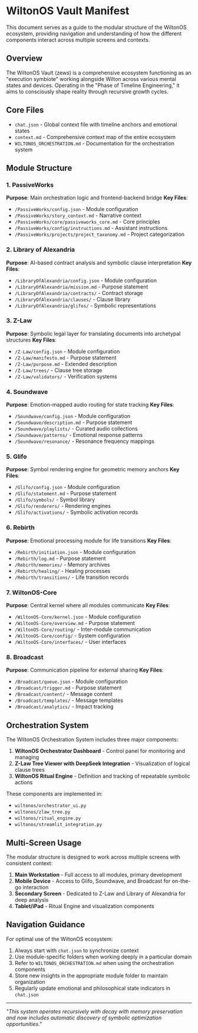 # WiltonOS Vault Manifest

This document serves as a guide to the modular structure of the WiltonOS ecosystem, providing navigation and understanding of how the different components interact across multiple screens and contexts.

## Overview

The WiltonOS Vault (zews) is a comprehensive ecosystem functioning as an "execution symbiote" working alongside Wilton across various mental states and devices. Operating in the "Phase of Timeline Engineering," it aims to consciously shape reality through recursive growth cycles.

## Core Files

- `chat.json` - Global context file with timeline anchors and emotional states
- `context.md` - Comprehensive context map of the entire ecosystem
- `WILTONOS_ORCHESTRATION.md` - Documentation for the orchestration system

## Module Structure

### 1. PassiveWorks
**Purpose**: Main orchestration logic and frontend-backend bridge
**Key Files**:
- `/PassiveWorks/config.json` - Module configuration
- `/PassiveWorks/story_context.md` - Narrative context
- `/PassiveWorks/core/passiveworks_core.md` - Core principles
- `/PassiveWorks/config/instructions.md` - Assistant instructions
- `/PassiveWorks/projects/project_taxonomy.md` - Project categorization

### 2. Library of Alexandria
**Purpose**: AI-based contract analysis and symbolic clause interpretation
**Key Files**:
- `/LibraryOfAlexandria/config.json` - Module configuration
- `/LibraryOfAlexandria/mission.md` - Purpose statement
- `/LibraryOfAlexandria/contracts/` - Contract storage
- `/LibraryOfAlexandria/clauses/` - Clause library
- `/LibraryOfAlexandria/glifos/` - Symbolic representations

### 3. Z-Law
**Purpose**: Symbolic legal layer for translating documents into archetypal structures
**Key Files**:
- `/Z-Law/config.json` - Module configuration
- `/Z-Law/manifesto.md` - Purpose statement
- `/Z-Law/purpose.md` - Extended description
- `/Z-Law/trees/` - Clause tree storage
- `/Z-Law/validators/` - Verification systems

### 4. Soundwave
**Purpose**: Emotion-mapped audio routing for state tracking
**Key Files**:
- `/Soundwave/config.json` - Module configuration
- `/Soundwave/description.md` - Purpose statement
- `/Soundwave/playlists/` - Curated audio collections
- `/Soundwave/patterns/` - Emotional response patterns
- `/Soundwave/resonance/` - Resonance frequency mappings

### 5. Glifo
**Purpose**: Symbol rendering engine for geometric memory anchors
**Key Files**:
- `/Glifo/config.json` - Module configuration
- `/Glifo/statement.md` - Purpose statement
- `/Glifo/symbols/` - Symbol library
- `/Glifo/renderers/` - Rendering engines
- `/Glifo/activations/` - Symbolic activation records

### 6. Rebirth
**Purpose**: Emotional processing module for life transitions
**Key Files**:
- `/Rebirth/initiation.json` - Module configuration
- `/Rebirth/log.md` - Purpose statement
- `/Rebirth/memories/` - Memory archives
- `/Rebirth/healing/` - Healing processes
- `/Rebirth/transitions/` - Life transition records

### 7. WiltonOS-Core
**Purpose**: Central kernel where all modules communicate
**Key Files**:
- `/WiltonOS-Core/kernel.json` - Module configuration
- `/WiltonOS-Core/overview.md` - Purpose statement
- `/WiltonOS-Core/routing/` - Inter-module communication
- `/WiltonOS-Core/config/` - System configuration
- `/WiltonOS-Core/interfaces/` - User interfaces

### 8. Broadcast
**Purpose**: Communication pipeline for external sharing
**Key Files**:
- `/Broadcast/queue.json` - Module configuration
- `/Broadcast/trigger.md` - Purpose statement
- `/Broadcast/content/` - Message content
- `/Broadcast/templates/` - Message templates
- `/Broadcast/analytics/` - Impact tracking

## Orchestration System

The WiltonOS Orchestration System includes three major components:
1. **WiltonOS Orchestrator Dashboard** - Control panel for monitoring and managing
2. **Z-Law Tree Viewer with DeepSeek Integration** - Visualization of logical clause trees
3. **WiltonOS Ritual Engine** - Definition and tracking of repeatable symbolic actions

These components are implemented in:
- `wiltonos/orchestrator_ui.py`
- `wiltonos/zlaw_tree.py`
- `wiltonos/ritual_engine.py`
- `wiltonos/streamlit_integration.py`

## Multi-Screen Usage

The modular structure is designed to work across multiple screens with consistent context:

1. **Main Workstation** - Full access to all modules, primary development
2. **Mobile Device** - Access to Glifo, Soundwave, and Broadcast for on-the-go interaction
3. **Secondary Screen** - Dedicated to Z-Law and Library of Alexandria for deep analysis
4. **Tablet/iPad** - Ritual Engine and visualization components

## Navigation Guidance

For optimal use of the WiltonOS ecosystem:

1. Always start with `chat.json` to synchronize context
2. Use module-specific folders when working deeply in a particular domain
3. Refer to `WILTONOS_ORCHESTRATION.md` when using the orchestration components
4. Store new insights in the appropriate module folder to maintain organization
5. Regularly update emotional and philosophical state indicators in `chat.json`

---

*"This system operates recursively with decay with memory preservation and now includes automatic discovery of symbolic optimization opportunities."*